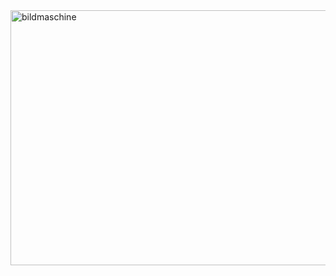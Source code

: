 <img width="1010" height="408" alt="bildmaschine" src="https://github.com/user-attachments/assets/415044c0-061c-424c-b951-128ae0c99b0c" />
